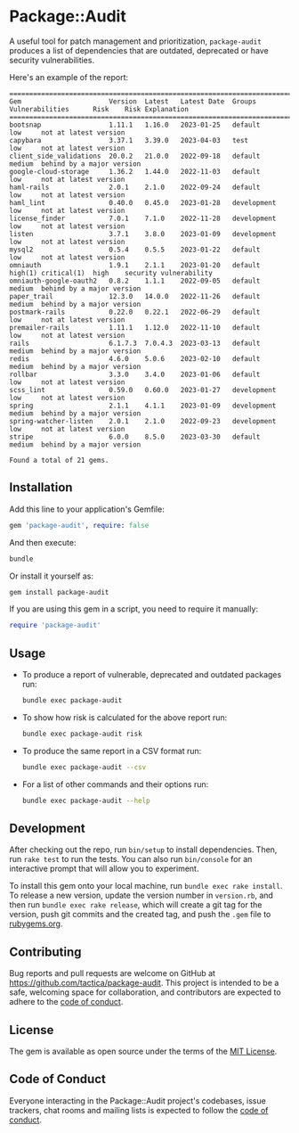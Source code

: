 # Package::Audit

A useful tool for patch management and prioritization, `package-audit` produces a list of dependencies that are outdated, deprecated or have security vulnerabilities.

Here's an example of the report:

```
===========================================================================================================================
Gem                      Version  Latest   Latest Date  Groups       Vulnerabilities      Risk    Risk Explanation         
===========================================================================================================================
bootsnap                 1.11.1   1.16.0   2023-01-25   default                           low     not at latest version    
capybara                 3.37.1   3.39.0   2023-04-03   test                              low     not at latest version    
client_side_validations  20.0.2   21.0.0   2022-09-18   default                           medium  behind by a major version
google-cloud-storage     1.36.2   1.44.0   2022-11-03   default                           low     not at latest version    
haml-rails               2.0.1    2.1.0    2022-09-24   default                           low     not at latest version    
haml_lint                0.40.0   0.45.0   2023-01-28   development                       low     not at latest version    
license_finder           7.0.1    7.1.0    2022-11-28   development                       low     not at latest version    
listen                   3.7.1    3.8.0    2023-01-09   development                       low     not at latest version    
mysql2                   0.5.4    0.5.5    2023-01-22   default                           low     not at latest version    
omniauth                 1.9.1    2.1.1    2023-01-20   default      high(1) critical(1)  high    security vulnerability   
omniauth-google-oauth2   0.8.2    1.1.1    2022-09-05   default                           medium  behind by a major version
paper_trail              12.3.0   14.0.0   2022-11-26   default                           medium  behind by a major version
postmark-rails           0.22.0   0.22.1   2022-06-29   default                           low     not at latest version    
premailer-rails          1.11.1   1.12.0   2022-11-10   default                           low     not at latest version    
rails                    6.1.7.3  7.0.4.3  2023-03-13   default                           medium  behind by a major version
redis                    4.6.0    5.0.6    2023-02-10   default                           medium  behind by a major version
rollbar                  3.3.0    3.4.0    2023-01-06   default                           low     not at latest version    
scss_lint                0.59.0   0.60.0   2023-01-27   development                       low     not at latest version    
spring                   2.1.1    4.1.1    2023-01-09   development                       medium  behind by a major version
spring-watcher-listen    2.0.1    2.1.0    2022-09-23   development                       low     not at latest version    
stripe                   6.0.0    8.5.0    2023-03-30   default                           medium  behind by a major version

Found a total of 21 gems.
```

## Installation

Add this line to your application's Gemfile:

```ruby
gem 'package-audit', require: false
```

And then execute:

```bash
bundle
```

Or install it yourself as:

```bash
gem install package-audit
```

If you are using this gem in a script, you need to require it manually:

```ruby
require 'package-audit'
```

## Usage


* To produce a report of vulnerable, deprecated and outdated packages run:

    ```bash
    bundle exec package-audit
    ```

* To show how risk is calculated for the above report run:

    ```bash
    bundle exec package-audit risk
    ```

* To produce the same report in a CSV format run:

    ```bash
    bundle exec package-audit --csv
    ```

* For a list of other commands and their options run:

    ```bash
    bundle exec package-audit --help
    ```

## Development

After checking out the repo, run `bin/setup` to install dependencies. Then, run `rake test` to run the tests. You can also run `bin/console` for an interactive prompt that will allow you to experiment.

To install this gem onto your local machine, run `bundle exec rake install`. To release a new version, update the version number in `version.rb`, and then run `bundle exec rake release`, which will create a git tag for the version, push git commits and the created tag, and push the `.gem` file to [rubygems.org](https://rubygems.org).

## Contributing

Bug reports and pull requests are welcome on GitHub at https://github.com/tactica/package-audit. This project is intended to be a safe, welcoming space for collaboration, and contributors are expected to adhere to the [code of conduct](https://github.com/[USERNAME]/package-audit/blob/main/CODE_OF_CONDUCT.md).

## License

The gem is available as open source under the terms of the [MIT License](https://opensource.org/licenses/MIT).

## Code of Conduct

Everyone interacting in the Package::Audit project's codebases, issue trackers, chat rooms and mailing lists is expected to follow the [code of conduct](https://github.com/[USERNAME]/package-audit/blob/main/CODE_OF_CONDUCT.md).
